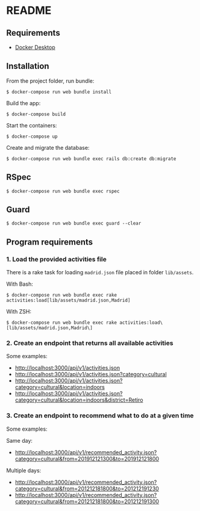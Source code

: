 # README

## Requirements

* [Docker Desktop](https://www.docker.com/products/docker-desktop)

## Installation

From the project folder, run bundle:
```
$ docker-compose run web bundle install
```

Build the app:
```
$ docker-compose build
```

Start the containers:
```
$ docker-compose up
```

Create and migrate the database:

```
$ docker-compose run web bundle exec rails db:create db:migrate
```

## RSpec
```
$ docker-compose run web bundle exec rspec
```

## Guard
```
$ docker-compose run web bundle exec guard --clear
```

## Program requirements

### 1. Load the provided activities file

There is a rake task for loading `madrid.json` file placed in folder `lib/assets`.

With Bash:
```
$ docker-compose run web bundle exec rake activities:load[lib/assets/madrid.json,Madrid]
```

With ZSH:
```
$ docker-compose run web bundle exec rake activities:load\[lib/assets/madrid.json,Madrid\]
```

### 2. Create an endpoint that returns all available activities

Some examples:

- [http://localhost:3000/api/v1/activities.json](http://localhost:3000/api/v1/activities.json)
- [http://localhost:3000/api/v1/activities.json?category=cultural](http://localhost:3000/api/v1/activities.json?category=cultural)
- [http://localhost:3000/api/v1/activities.json?category=cultural&location=indoors](http://localhost:3000/api/v1/activities.json?category=cultural&location=indoors)
- [http://localhost:3000/api/v1/activities.json?category=cultural&location=indoors&district=Retiro](http://localhost:3000/api/v1/activities.json?category=cultural&location=indoors&district=Retiro)

### 3. Create an endpoint to recommend what to do at a given time

Some examples:

Same day:

- [http://localhost:3000/api/v1/recommended_activity.json?category=cultural&from=201912121300&to=201912121800](http://localhost:3000/api/v1/recommended_activity.json?category=cultural&from=201912121300&to=201912121800)

Multiple days:
- [http://localhost:3000/api/v1/recommended_activity.json?category=cultural&from=201212181800&to=201212191230](http://localhost:3000/api/v1/recommended_activity.json?category=cultural&from=201212181800&to=201212191230)
- [http://localhost:3000/api/v1/recommended_activity.json?category=cultural&from=201212181800&to=201212191300](http://localhost:3000/api/v1/recommended_activity.json?category=cultural&from=201212181800&to=201212191300)